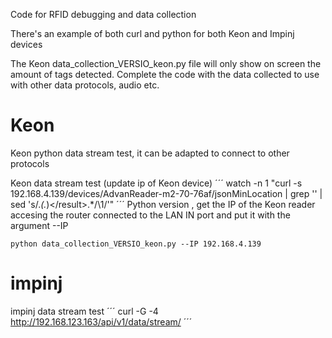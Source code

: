 Code for RFID debugging and data collection

There's an example of both curl and python for both Keon and Impinj devices 

The Keon data_collection_VERSIO_keon.py file will only show on screen the amount of tags detected.
Complete the code with the data collected to use with other data protocols, audio etc.

# Keon

Keon python data stream test, it can be adapted to connect to other protocols 

Keon data stream test (update ip of Keon device)
´´´
watch -n 1 "curl -s 192.168.4.139/devices/AdvanReader-m2-70-76af/jsonMinLocation | grep '<result>' | sed 's/.*<status>\(.*\)<\/result>.*/\1/'"
´´´
Python version , get the IP of the Keon reader accesing the router connected to the LAN IN port and put it with the argument --IP 

```
python data_collection_VERSIO_keon.py --IP 192.168.4.139
```

# impinj

impinj data stream test
´´´
curl -G -4 http://192.168.123.163/api/v1/data/stream/
´´´
